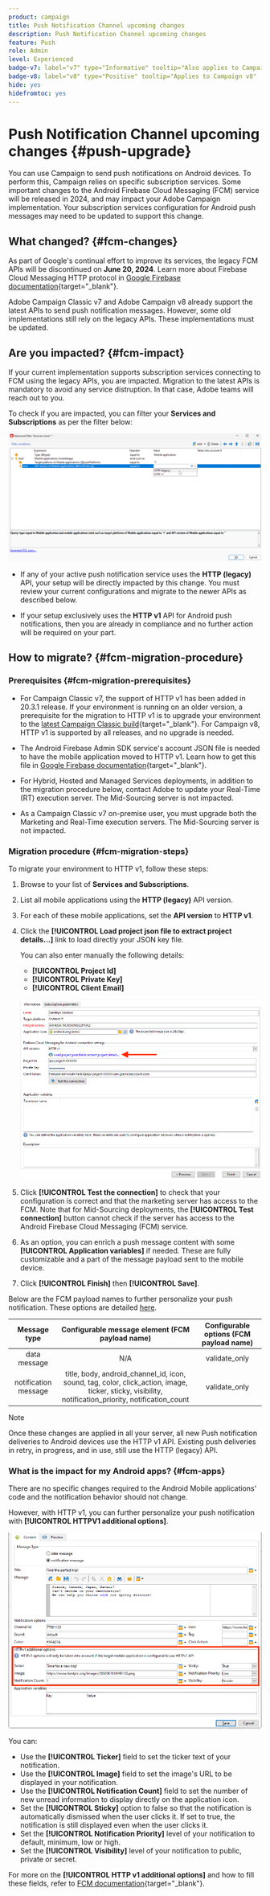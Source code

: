 ```yaml
---
product: campaign
title: Push Notification Channel upcoming changes
description: Push Notification Channel upcoming changes
feature: Push
role: Admin
level: Experienced
badge-v7: label="v7" type="Informative" tooltip="Also applies to Campaign Classic v7"
badge-v8: label="v8" type="Positive" tooltip="Applies to Campaign v8"
hide: yes
hidefromtoc: yes
---
```

# Push Notification Channel upcoming changes {#push-upgrade}

You can use Campaign to send push notifications on Android devices. To perform this, Campaign relies on specific subscription services. Some important changes to the Android Firebase Cloud Messaging (FCM) service will be released in 2024, and may impact your Adobe Campaign implementation. Your subscription services configuration for Android push messages may need to be updated to support this change.

## What changed? {#fcm-changes}

As part of Google's continual effort to improve its services, the legacy FCM APIs will be discontinued on **June 20, 2024**. Learn more about Firebase Cloud Messaging HTTP protocol in [Google Firebase documentation](https://firebase.google.com/docs/cloud-messaging/http-server-ref){target="_blank"}.

Adobe Campaign Classic v7 and Adobe Campaign v8 already support the latest APIs to send push notification messages. However, some old implementations still rely on the legacy APIs. These implementations must be updated.

## Are you impacted? {#fcm-impact}

If your current implementation supports subscription services connecting to FCM using the legacy APIs, you are impacted. Migration to the latest APIs is mandatory to avoid any service distruption. In that case, Adobe teams will reach out to you.

To check if you are impacted, you can filter your **Services and Subscriptions** as per the filter below:

![](assets/filter-services-fcm.png)


* If any of your active push notification service uses the **HTTP (legacy)** API, your setup will be directly impacted by this change. You must review your current configurations and migrate to the newer APIs as described below.

* If your setup exclusively uses the **HTTP v1** API for Android push notifications, then you are already in compliance and no further action will be required on your part.

## How to migrate? {#fcm-migration-procedure}

### Prerequisites {#fcm-migration-prerequisites}

* For Campaign Classic v7, the support of HTTP v1 has been added in 20.3.1 release. If your environment is running on an older version, a prerequisite for the migration to HTTP v1 is to upgrade your environment to the [latest Campaign Classic build](https://experienceleague.adobe.com/docs/campaign-classic/using/release-notes/latest-release.html){target="_blank"}. For Campaign v8, HTTP v1 is supported by all releases, and no upgrade is needed.

* The Android Firebase Admin SDK service's account JSON file is needed to have the mobile application moved to HTTP v1. Learn how to get this file in [Google Firebase documentation](https://firebase.google.com/docs/admin/setup#initialize-sdk){target="_blank"}.

* For Hybrid, Hosted and Managed Services deployments, in addition to the migration procedure below, contact Adobe to update your Real-Time (RT) execution server. The Mid-Sourcing server is not impacted.

* As a Campaign Classic v7 on-premise user, you must upgrade both the Marketing and Real-Time execution servers. The Mid-Sourcing server is not impacted.

### Migration procedure {#fcm-migration-steps}

To migrate your environment to HTTP v1, follow these steps:

1. Browse to your list of **Services and Subscriptions**.
1. List all mobile applications using the **HTTP (legacy)** API version.
1. For each of these mobile applications, set the **API version** to **HTTP v1**.
1. Click the **[!UICONTROL Load project json file to extract project details...]** link to load directly your JSON key file.

   You can also enter manually the following details:
    
      * **[!UICONTROL Project Id]**
      * **[!UICONTROL Private Key]**
      * **[!UICONTROL Client Email]**

   ![](assets/android-http-v1-config.png)

1. Click **[!UICONTROL Test the connection]** to check that your configuration is correct and that the marketing server has access to the FCM. Note that for Mid-Sourcing deployments, the **[!UICONTROL Test connection]** button cannot check if the server has access to the Android Firebase Cloud Messaging (FCM) service.
1. As an option, you can enrich a push message content with some **[!UICONTROL Application variables]** if needed. These are fully customizable and a part of the message payload sent to the mobile device. 
1. Click **[!UICONTROL Finish]** then **[!UICONTROL Save]**. 

Below are the FCM payload names to further personalize your push notification. These options are detailed [here](#fcm-apps).

| Message type | Configurable message element (FCM payload name) |  Configurable options (FCM payload name) |
|:-:|:-:|:-:|
| data message  | N/A  | validate_only  |
| notification message |  title, body, android_channel_id, icon, sound, tag, color, click_action, image, ticker, sticky, visibility, notification_priority, notification_count <br> | validate_only |


>[!NOTE]
>
>Once these changes are applied in all your server, all new Push notification deliveries to Android devices use the HTTP v1 API. Existing push deliveries in retry, in progress, and in use, still use the HTTP (legacy) API.

### What is the impact for my Android apps? {#fcm-apps}

There are no specific changes required to the Android Mobile applications' code and the notification behavior should not change.

However, with HTTP v1, you can further personalize your push notification with **[!UICONTROL HTTPV1 additional options]**.

![](assets/android-push-additional-options.png)

You can:

* Use the **[!UICONTROL Ticker]** field to set the ticker text of your notification.
* Use the **[!UICONTROL Image]** field to set the image's URL to be displayed in your notification.
* Use the **[!UICONTROL Notification Count]** field to set the number of new unread information to display directly on the application icon.
* Set the **[!UICONTROL Sticky]** option to false so that the notification is automatically dismissed when the user clicks it. If set to true, the notification is still displayed even when the user clicks it.
* Set the **[!UICONTROL Notification Priority]** level of your notification to default, minimum, low or high. 
* Set the **[!UICONTROL Visibility]** level of your notification to public, private or secret. 

For more on the **[!UICONTROL HTTP v1 additional options]** and how to fill these fields, refer to [FCM documentation](https://firebase.google.com/docs/reference/fcm/rest/v1/projects.messages#androidnotification){target="_blank"}.

